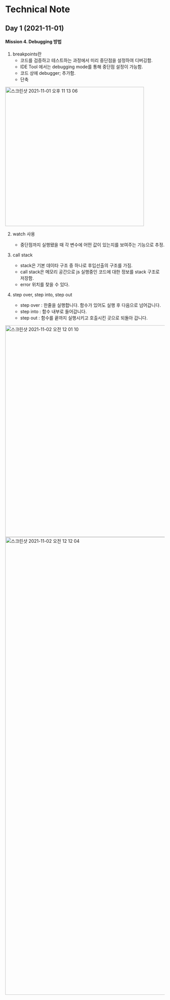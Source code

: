 # Technical Note

## Day 1 (2021-11-01)

#### Mission 4. Debugging 방법
 1. breakpoints란
    * 코드를 검증하고 테스트하는 과정에서 미리 중단점을 설정하여 디버깅함.
    * IDE Tool 에서는 debugging mode를 통해 중단점 설정이 가능함.
    * 코드 상에 debugger; 추가함.
    * 단축
<img width="438" alt="스크린샷 2021-11-01 오후 11 13 06" src="https://user-images.githubusercontent.com/90082464/139685759-d42b1dd4-56a0-4727-a6d7-8a1b914f71ae.png">

 2. watch 사용
    * 중단점까지 실행됐을 때 각 변수에 어떤 값이 있는지를 보여주는 기능으로 추정.
   
 3. call stack 
    * stack은 기본 데이타 구조 중 하나로 후입선출의 구조를 가짐.
    * call stack은 메모리 공간으로 js 실행중인 코드에 대한 정보를 stack 구조로 저장함.
    * error 위치를 찾을 수 있다.
 
 4. step over, step into, step out
    * step over : 한줄을 실행합니다. 함수가 있어도 실행 후 다음으로 넘어갑니다.
    * step into : 함수 내부로 들어갑니다.
    * step out : 함수를 끝까지 실행시키고 호출시킨 곳으로 되돌아 갑니다.
 <img width="666" alt="스크린샷 2021-11-02 오전 12 01 10" src="https://user-images.githubusercontent.com/90082464/139693205-41fe2ee3-f21b-4af2-a62b-1d13e2078ff1.png">

<img width="1440" alt="스크린샷 2021-11-02 오전 12 12 04" src="https://user-images.githubusercontent.com/90082464/139694618-80d04e5b-01ee-448e-aa6a-514afff5f8d4.png">

